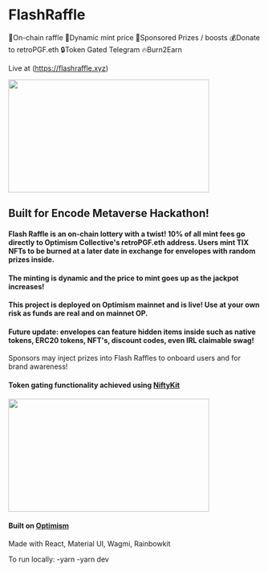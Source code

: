 # FlashRaffle
🎫On-chain raffle
🧨Dynamic mint price
🎁Sponsored Prizes / boosts
💰Donate to retroPGF.eth
🔒Token Gated Telegram
🔥Burn2Earn

Live at (https://flashraffle.xyz)

<img src="https://bafybeiduoc25kbwj3unyu62efzvscedijxaxvo4yfkha4snjjtebcyzpry.ipfs.nftstorage.link/" width="400" height="225" />

## Built for Encode Metaverse Hackathon!

#### Flash Raffle is an on-chain lottery with a twist!  10% of all mint fees go directly to Optimism Collective's retroPGF.eth address. Users mint TIX NFTs to be burned at a later date in exchange for envelopes with random prizes inside.

#### The minting is dynamic and the price to mint goes up as the jackpot increases!

#### This project is deployed on Optimism mainnet and is live!  Use at your own risk as funds are real and on mainnet OP.

#### Future update: envelopes can feature hidden items inside such as native tokens, ERC20 tokens, NFT's, discount codes, even IRL claimable swag!
Sponsors may inject prizes into Flash Raffles to onboard users and for brand awareness!

#### Token gating functionality achieved using [NiftyKit](https://app.niftykit.com)

<img src="https://bafybeidufpiztcajbvj5vditbairyughwivn2u42g4d2vud4zy7smf2c5y.ipfs.nftstorage.link/" width="400" height="225" />

#### Built on [Optimism](https://www.optimism.io/)

Made with React, Material UI, Wagmi, Rainbowkit

To run locally: 
-yarn
-yarn dev
